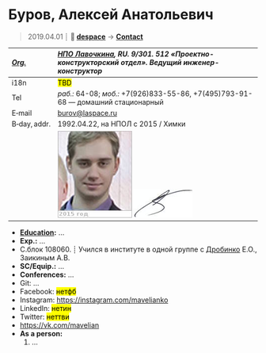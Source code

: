 # Буров, Алексей Анатольевич
> 2019.04.01 ┊ **🚀 [despace](index.md)** → **[Contact](contact.md)**

|*[Org.](contact.md)*|*[НПО Лавочкина](zz_lav.md), RU. 9/301. 512 «Проектно-конструкторский отдел». Ведущий инженер-конструктор*|
|:--|:--|
|i18n| <mark>TBD</mark> |
|Tel| *раб.:* 64-08; *моб.:* +7(926)833-55-86, +7(495)793-91-68 — домашний стационарный |
|E‑mail| <burov@laspace.ru> |
|B‑day, addr.| 1992.04.22, на НПОЛ с 2015 / Химки |
|| [![](f/contact/b/burov_001_photo_thumb.jpg)](f/contact/b/burov_001_photo.jpg) [![](f/contact/b/burov_001_sign_thumb.jpg)](f/contact/b/burov_001_sign.png) |

   - **[Education](edu.md):** …
   - **Exp.:** …
   - С.блок 108060. ┊ Учился в институте в одной группе с [Дробинко](zz_дробинко1.md) Е.О., Заикиным А.В.
   - **SC/Equip.:** …
   - **Conferences:** …
   - Git: …
   - Facebook: <mark>нетфб</mark>
   - Instagram: <https://instagram.com/mavelianko>
   - LinkedIn: <mark>нетин</mark>
   - Twitter: <mark>неттви</mark>
   - <https://vk.com/mavelian>
   - **As a person:**
      1. …
